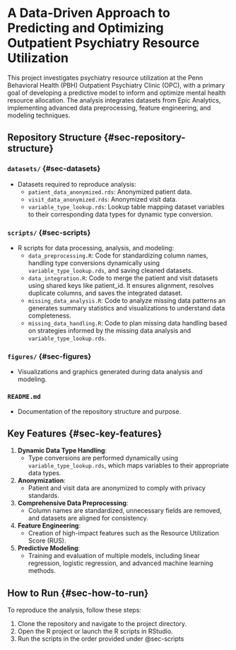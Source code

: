 # A Data-Driven Approach to Predicting and Optimizing Outpatient Psychiatry Resource Utilization

This project investigates psychiatry resource utilization at the Penn Behavioral Health (PBH) Outpatient Psychiatry Clinic (OPC), with a primary goal of developing a predictive model to inform and optimize mental health resource allocation. The analysis integrates datasets from Epic Analytics, implementing advanced data preprocessing, feature engineering, and modeling techniques.

## Repository Structure {#sec-repository-structure}

### **`datasets/`** {#sec-datasets}

-   Datasets required to reproduce analysis:
    -   `patient_data_anonymized.rds`: Anonymized patient data.
    -   `visit_data_anonymized.rds`: Anonymized visit data.
    -   `variable_type_lookup.rds`: Lookup table mapping dataset variables to their corresponding data types for dynamic type conversion.

### **`scripts/`** {#sec-scripts}

-   R scripts for data processing, analysis, and modeling:
    -   `data_preprocessing.R`: Code for standardizing column names, handling type conversions dynamically using `variable_type_lookup.rds`, and saving cleaned datasets.
    -   `data_integration.R`: Code to merge the patient and visit datasets using shared keys like patient_id. It ensures alignment, resolves duplicate columns, and saves the integrated dataset.
    -   `missing_data_analysis.R`: Code to analyze missing data patterns an generates summary statistics and visualizations to understand data completeness.
    -   `missing_data_handling.R`: Code to plan missing data handling based on strategies informed by the missing data analysis and `variable_type_lookup.rds`.

### **`figures/`** {#sec-figures}

-   Visualizations and graphics generated during data analysis and modeling.

### **`README.md`**

-   Documentation of the repository structure and purpose.

## Key Features {#sec-key-features}

1.  **Dynamic Data Type Handling**:
    -   Type conversions are performed dynamically using `variable_type_lookup.rds`, which maps variables to their appropriate data types.
2.  **Anonymization**:
    -   Patient and visit data are anonymized to comply with privacy standards.
3.  **Comprehensive Data Preprocessing**:
    -   Column names are standardized, unnecessary fields are removed, and datasets are aligned for consistency.
4.  **Feature Engineering**:
    -   Creation of high-impact features such as the Resource Utilization Score (RUS).
5.  **Predictive Modeling**:
    -   Training and evaluation of multiple models, including linear regression, logistic regression, and advanced machine learning methods.

## How to Run {#sec-how-to-run}

To reproduce the analysis, follow these steps:

1.  Clone the repository and navigate to the project directory.
2.  Open the R project or launch the R scripts in RStudio.
3.  Run the scripts in the order provided under @sec-scripts
